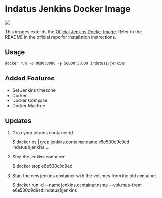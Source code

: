 # Indatus Jenkins Docker Image

<img src="http://jenkins-ci.org/sites/default/files/jenkins_logo.png"/>

This images extends the [Official Jenkins Docker Image](https://github.com/jenkinsci/docker).
Refer to the README in the official repo for installation instructions.

## Usage

```
docker run -p 8080:8080 -p 50000:50000 indatus1/jenkins
```

## Added Features

* Set Jenkins timezone
* Docker
* Docker Compose
* Docker Machine

## Updates

1. Grab your jenkins container id.

    $ docker ps | grep jenkins.container.name
    e6e530c9d9ed        indatus1/jenkins        ...

2. Stop the jenkins container.

    $ docker stop e6e530c9d9ed

3. Start the new jenkins container with the volumes from the old container.

    $ docker run -d --name jenkins.container.name --volumes-from e6e530c9d9ed indatus1/jenkins
